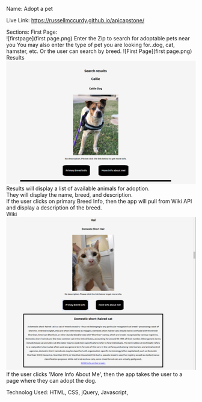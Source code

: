Name: Adopt a pet

Live Link: https://russellmccurdy.github.io/apicapstone/

Sections:
First Page:  
![firstpage](first page.png)
Enter the Zip to search for adoptable pets near you
You may also enter the type of pet you are looking for..dog, cat, hamster, etc.
Or the user can search by breed.
![First Page](first page.png)
Results
![results](results.png)
Results will display a list of available animals for adoption.  
 They will display the name, breed, and description.  
 If the user clicks on primary Breed Info, then the app will pull from Wiki API and display a description of the breed.  
 Wiki
![wiki](wiki.png)
If the user clicks 'More Info About Me', then the app takes the user to a page where they can adopt the dog.

Technolog Used: HTML, CSS, jQuery, Javascript,
